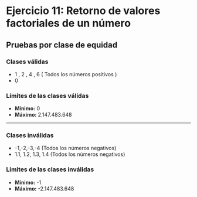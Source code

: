 # Ejercicio 11: Retorno de valores factoriales de un número #
## Pruebas por clase de equidad ##
### **Clases válidas** ### 
* 1 , 2 , 4 , 6 ( Todos los números positivos )
* 0
### **Límites de las clases válidas**
* **Mínimo:** 0
* **Máximo:** 2.147.483.648
---
### **Clases inválidas**
* -1,-2,-3,-4 (Todos los números negativos)
* 1.1, 1.2, 1.3, 1.4 (Todos los números negativos)
### **Limites de las clases inválidas**
* **Mínimo:** -1
* **Máximo:** -2.147.483.648
